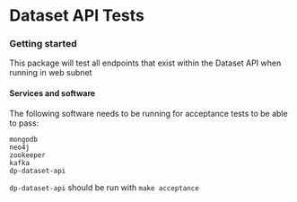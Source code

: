Dataset API Tests
================

### Getting started

This package will test all endpoints that exist within the Dataset API when
running in web subnet

#### Services and software

The following software needs to be running for acceptance tests to be able to
pass:

```text
mongodb
neo4j
zookeeper
kafka
dp-dataset-api
```

`dp-dataset-api` should be run with `make acceptance`
